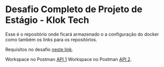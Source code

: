# Desafio Completo de Projeto de Estágio - Klok Tech

Esse é o repositório onde ficará armazenado o a configuração do docker como também os links para os repositórios.


Requisitos no desafio [neste link](estagio-dev-klok-tech.pdf).

Workspace no Postman [API 1](https://www.postman.com/filipefariasc/workspace/desafio-klok-tech-estagio-api-1)
Workspace no Postman [API 2](https://www.postman.com/filipefariasc/workspace/desafio-klok-tech-estagio-api-2).



